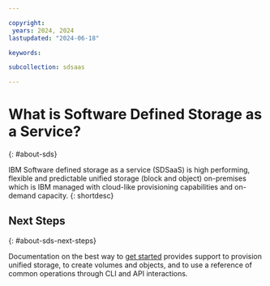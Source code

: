 ```yaml
---

copyright:
 years: 2024, 2024
lastupdated: "2024-06-18"

keywords:

subcollection: sdsaas

---
```


# What is Software Defined Storage as a Service?
{: #about-sds}

IBM Software defined storage as a service (SDSaaS) is high performing, flexible and predictable unified storage (block and object) on-premises which is IBM managed with cloud-like provisioning capabilities and on-demand capacity.
{: shortdesc}



## Next Steps
{: #about-sds-next-steps}

Documentation on the best way to [get started](/docs/sdsaas?topic=getting-started) provides support to provision unified storage, to create volumes and objects, and to use a reference of common operations through CLI and API interactions.
